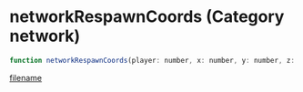 # networkRespawnCoords (Category network)

```js
function networkRespawnCoords(player: number, x: number, y: number, z: number, p4: boolean, p5: boolean): void
```

[filename](networkRespawnCoords_m.md ':include')